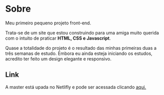 # Sobre

Meu primeiro pequeno projeto front-end.

Trata-se de um site que estou construindo para uma amiga muito querida com o intuito de praticar **HTML, CSS e Javascript**.

Quase a totalidade do projeto é o resultado das minhas primeiras duas a três semanas de estudo. Embora eu ainda esteja iniciando os estudos, acredito ter feito um design elegante e responsivo. 



## Link
A master está upada no Netlifly e pode ser acessada clicando [aqui.](https://estetica-malu.netlify.app/index.html)



